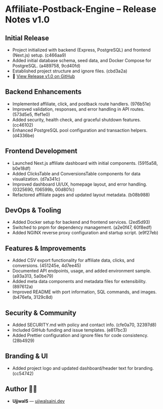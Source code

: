 # Affiliate-Postback-Engine – Release Notes v1.0

## Initial Release
- Project initialized with backend (Express, PostgreSQL) and frontend (Next.js) setup. (c466aa9)
- Added initial database schema, seed data, and Docker Compose for PostgreSQL. (a489758, 9cd40fd)
- Established project structure and ignore files. (cbd3a2a)
- 📌 [View Release v1.0 on GitHub](https://github.com/UjjwalSaini07/Affiliate-Postback-Engine/releases/tag/v1.0)  

## Backend Enhancements
- Implemented affiliate, click, and postback route handlers. (976b51e)
- Improved validation, responses, and error handling in API routes. (573d5e5, ffef1e0)
- Added security, health check, and graceful shutdown features. (cc46102)
- Enhanced PostgreSQL pool configuration and transaction helpers. (d4336be)

## Frontend Development
- Launched Next.js affiliate dashboard with initial components. (5915a58, b0e18df)
- Added ClicksTable and ConversionsTable components for data visualization. (d7a341c)
- Improved dashboard UI/UX, homepage layout, and error handling. (0325690, f06599b, 00d801c)
- Refactored affiliate pages and updated layout metadata. (b08b988)

## DevOps & Tooling
- Added Docker setup for backend and frontend services. (2ed5d93)
- Switched to pnpm for dependency management. (a2e0f47, 60f8edf)
- Added NGINX reverse proxy configuration and startup script. (e9f27eb)

## Features & Improvements
- Added CSV export functionality for affiliate data, clicks, and conversions. (451245e, 4d7ee45)
- Documented API endpoints, usage, and added environment sample. (a93a313, 5a0be79)
- Added meta data components and metadata files for extensibility. (897612a)
- Improved README with port information, SQL commands, and images. (b476efa, 3129c8d)

## Security & Community
- Added SECURITY.md with policy and contact info. (cfe0a70, 32397d8)
- Included GitHub funding and issue templates. (e817bc3)
- Added Prettier configuration and ignore files for code consistency. (28b4929)

## Branding & UI
- Added project logo and updated dashboard/header text for branding. (cc54742)

## Author 👨‍💻 
- **UjjwalS** — [ujjwalsaini.dev](https://ujjwalsaini.dev)  
